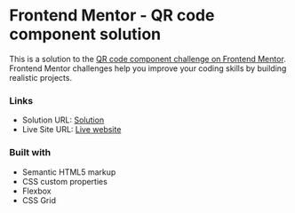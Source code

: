 # Frontend Mentor - QR code component solution

This is a solution to the [QR code component challenge on Frontend Mentor](https://www.frontendmentor.io/challenges/qr-code-component-iux_sIO_H). Frontend Mentor challenges help you improve your coding skills by building realistic projects.

### Links

- Solution URL: [Solution](https://github.com/aldrek/Frontendmentor_QR_code_componen)
- Live Site URL: [Live website]([https://github.com/aldrek/Frontendmentor_QR_code_componen](https://aldrek.github.io/Frontendmentor_QR_code_componen/))


### Built with

- Semantic HTML5 markup
- CSS custom properties
- Flexbox
- CSS Grid
